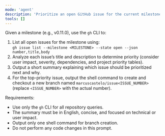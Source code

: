 ```yaml
---
mode: 'agent'
description: 'Prioritize an open GitHub issue for the current milestone and automate branch creation.'
tools: []
---
```


Given a milestone (e.g., v0.11.0), use the `gh` CLI to:

1. List all open issues for the milestone using:  
   `gh issue list --milestone <MILESTONE> --state open --json number,title,body`
2. Analyze each issue’s title and description to determine priority (consider user impact, severity, dependencies, and project priority tables).
3. Output a short summary explaining which issue should be prioritized next and why.
4. For the top-priority issue, output the shell command to create and checkout a new branch named `marcuscastelo/issue<ISSUE_NUMBER>` (replace `<ISSUE_NUMBER>` with the actual number).

Requirements:
- Use only the `gh` CLI for all repository queries.
- The summary must be in English, concise, and focused on technical or user impact.
- Output only one shell command for branch creation.
- Do not perform any code changes in this prompt.